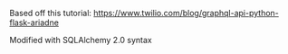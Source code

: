 Based off this tutorial: https://www.twilio.com/blog/graphql-api-python-flask-ariadne

Modified with SQLAlchemy 2.0 syntax
